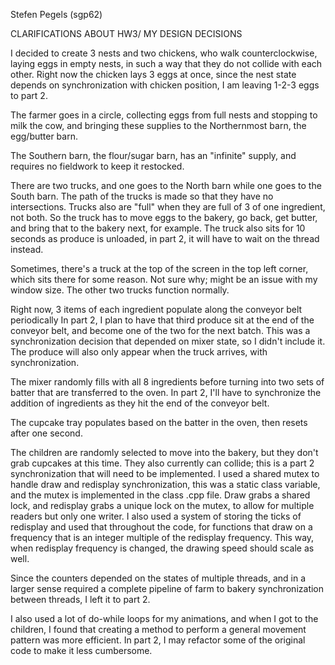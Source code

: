 Stefen Pegels (sgp62)

CLARIFICATIONS ABOUT HW3/ MY DESIGN DECISIONS

I decided to create 3 nests and two chickens, who walk counterclockwise, laying eggs in empty nests, in such a way that they do not collide with each other. Right now the chicken lays 3 eggs at once,
since the nest state depends on synchronization with chicken position, I am leaving 1-2-3 eggs to part 2.

The farmer goes in a circle, collecting eggs from full nests and stopping to milk the cow, and bringing these supplies to the Northernmost barn, the egg/butter barn.

The Southern barn, the flour/sugar barn, has an "infinite" supply, and requires no fieldwork to keep it restocked.

There are two trucks, and one goes to the North barn while one goes to the South barn. The path of the trucks is made so that they have no intersections.
Trucks also are "full" when they are full of 3 of one ingredient, not both. So the truck has to move eggs to the bakery, go back, get butter, and bring that to the bakery next, for example. The truck also sits for 10 seconds as produce is unloaded, in part 2, it will have to wait on the thread instead.

Sometimes, there's a truck at the top of the screen in the top left corner, which sits there for some reason. Not sure why; might be an issue with my window size. The other two trucks function normally.

Right now, 3 items of each ingredient populate along the conveyor belt periodically In part 2, I plan to have that third produce sit at the end of the conveyor belt, and become one of the two for the next batch. This was a synchronization decision that depended on mixer state, so I didn't include it. The produce will also only appear when the truck arrives, with synchronization.

The mixer randomly fills with all 8 ingredients before turning into two sets of batter that are transferred to the oven. In part 2, I'll have to synchronize the addition of ingredients as they hit the end of the conveyor belt.

The cupcake tray populates based on the batter in the oven, then resets after one second.

The children are randomly selected to move into the bakery, but they don't grab cupcakes at this time. They also currently can collide; this is a part 2 synchronization that will need to be implemented. 
I used a shared mutex to handle draw and redisplay synchronization, this was a static class variable, and the mutex is implemented in the class .cpp file. Draw grabs a shared lock, and redisplay grabs a unique lock on the mutex, to allow for multiple readers but only one writer. I also used a system of storing the ticks of redisplay and used that throughout the code, for functions that draw on a frequency that is an integer multiple of the redisplay frequency. This way, when redisplay frequency is changed, the drawing speed should scale as well.

Since the counters depended on the states of multiple threads, and in a larger sense required a complete pipeline of farm to bakery synchronization between threads, I left it to part 2.

I also used a lot of do-while loops for my animations, and when I got to the children, I found that creating a method to perform a general movement pattern was more efficient. In part 2, I may refactor some of the original code to make it less cumbersome.


